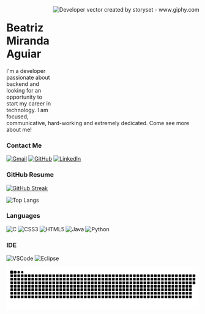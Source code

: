 <img align="right" alt="Developer vector created by storyset - www.giphy.com" height="280" src="https://media.giphy.com/media/5AGjSNAAbQAkor4AJF/giphy.gif">
<h1> Beatriz Miranda Aguiar </h1>

I'm a developer passionate about backend and looking for an opportunity to start my career in technology. I am focused, communicative, hard-working and extremely dedicated. Come see more about me!

### Contact Me

[![Gmail](https://img.shields.io/badge/Gmail-100000?style=for-the-badge&logo=gmail&logoColor=9b2961)](mailto:bmirandaaguiar@gmail.com)
[![GitHub](https://img.shields.io/badge/GitHub-100000?style=for-the-badge&logo=github&logoColor=9b2961)](https://github.com/BeatrizMirandaAguiar)
[![LinkedIn](https://img.shields.io/badge/LinkedIn-100000?style=for-the-badge&logo=linkedin&logoColor=9b2961)](https://www.linkedin.com/in/beatriz-miranda-aguiar-a3a22a25b/) 

### GitHub Resume

[![GitHub Streak](https://streak-stats.demolab.com/?user=BeatrizMirandaAguiar&theme=bear&background=000&border=00BFFF&dates=FFF)](https://git.io/streak-stats)

![Top Langs](https://github-readme-stats-git-masterrstaa-rickstaa.vercel.app/api/top-langs/?username=BeatrizMirandaAguiar&theme=bear&layout=compact&bg_color=000&border_color=00BFFF&title_color=E94D5F&text_color=FFF)

### Languages
![C](https://img.shields.io/badge/C-100000?style=for-the-badge&logo=c&logoColor=9b2961)
![CSS3](https://img.shields.io/badge/CSS3-100000?style=for-the-badge&logo=css3&logoColor=9b2961)
![HTML5](https://img.shields.io/badge/HTML5-100000?style=for-the-badge&logo=html5&logoColor=9b2961)
![Java](https://img.shields.io/badge/Java-100000?style=for-the-badge&logo=openjdk&logoColor=9b2961)
![Python](https://img.shields.io/badge/Python-100000?style=for-the-badge&logo=python&logoColor=9b2961)

### IDE
![VSCode](https://img.shields.io/badge/VSCode-100000?style=for-the-badge&logo=visual%20studio%20code&logoColor=9b2961)
![Eclipse](https://img.shields.io/badge/Eclipse-100000?style=for-the-badge&logo=eclipse&logoColor=9b2961)

![snake gif](https://github.com/BeatrizMirandaAguiar/BeatrizMirandaAguiar/blob/output/github-contribution-grid-snake.svg)
